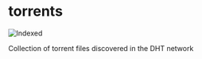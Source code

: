 torrents 
========
![Indexed](https://img.shields.io/badge/indexed-234868-blue)

Collection of torrent files discovered in the DHT network
